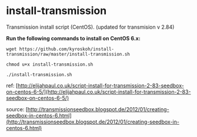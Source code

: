 install-transmission
====================

Transmission install script (CentOS). (updated for transmision v 2.84)

**Run the following commands to install on CentOS 6.x:**

```
wget https://github.com/kyroskoh/install-transmission/raw/master/install-transmission.sh

chmod u+x install-transmission.sh

./install-transmission.sh
```
ref: [http://elijahpaul.co.uk/script-install-for-transmission-2-83-seedbox-on-centos-6-5/](http://elijahpaul.co.uk/script-install-for-transmission-2-83-seedbox-on-centos-6-5/)

source: [http://transmissionseedbox.blogspot.de/2012/01/creating-seedbox-in-centos-6.html](http://transmissionseedbox.blogspot.de/2012/01/creating-seedbox-in-centos-6.html)
